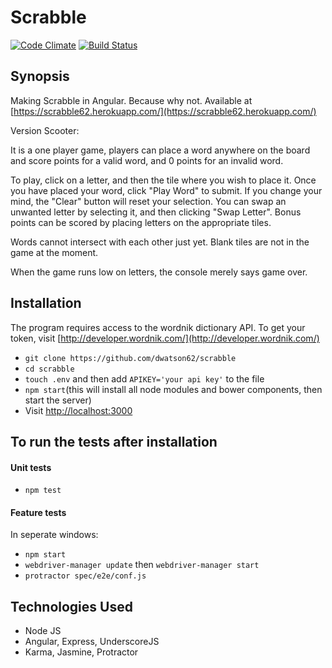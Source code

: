 Scrabble
=======================

[![Code Climate](https://codeclimate.com/github/dwatson62/scrabble/badges/gpa.svg)](https://codeclimate.com/github/dwatson62/scrabble) [![Build Status](https://travis-ci.org/dwatson62/scrabble.svg?branch=master)](https://travis-ci.org/dwatson62/scrabble)

## Synopsis

Making Scrabble in Angular. Because why not. Available at [https://scrabble62.herokuapp.com/](https://scrabble62.herokuapp.com/)

Version Scooter:

It is a one player game, players can place a word anywhere on the board and score points for a valid word, and 0 points for an invalid word.

To play, click on a letter, and then the tile where you wish to place it. Once you have placed your word, click "Play Word" to submit. If you change your mind, the "Clear" button will reset your selection. You can swap an unwanted letter by selecting it, and then clicking "Swap Letter". Bonus points can be scored by placing letters on the appropriate tiles.

Words cannot intersect with each other just yet. Blank tiles are not in the game at the moment.

When the game runs low on letters, the console merely says game over.

## Installation

The program requires access to the wordnik dictionary API. To get your token, visit [http://developer.wordnik.com/](http://developer.wordnik.com/)

- ``` git clone https://github.com/dwatson62/scrabble ```
- ``` cd scrabble ```
- ``` touch .env ``` and then add ``` APIKEY='your api key' ``` to the file
- ``` npm start ```(this will install all node modules and bower components, then start the server)
- Visit [http://localhost:3000](http://localhost:3000)

## To run the tests after installation

#### Unit tests

- ``` npm test ```

#### Feature tests

In seperate windows:

- ``` npm start ```
- ``` webdriver-manager update ``` then ``` webdriver-manager start ```
- ``` protractor spec/e2e/conf.js ```

## Technologies Used

- Node JS
- Angular, Express, UnderscoreJS
- Karma, Jasmine, Protractor
